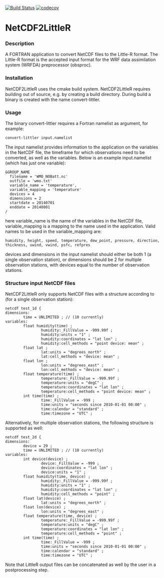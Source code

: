 [![Build Status](https://travis-ci.org/ERA-URBAN/netcdf2littler.svg?branch=master)](https://travis-ci.org/ERA-URBAN/netcdf2littler) [![codecov](https://codecov.io/gh/ERA-URBAN/netcdf2littler/branch/master/graph/badge.svg)](https://codecov.io/gh/ERA-URBAN/netcdf2littler)

# NetCDF2LittleR

### Description
A FORTRAN application to convert NetCDF files to the Little-R format. The Little-R format is the accepted input format for the WRF data assimilation system (WRFDA) preprocessor (obsproc).

### Installation
NetCDF2LittleR uses the cmake build system. NetCDF2LittleR requires building out of source, e.g. by creating a build directory. During build a binary is created with the name convert-littler.

### Usage
The binary convert-littler requires a Fortran namelist as argument, for example:
```
convert-littler input.namelist
```
The input namelist provides information to the application on the variables in the NetCDF file, the timeframe for which observations need to be converted, as well as the variables. Below is an example input.namelist (which has just one variable):
```
&GROUP_NAME
  filename = 'WMO_NOBatt.nc'
  outfile = 'wmo.txt'
  variable_name = 'temperature',
  variable_mapping = 'temperature'
  devices = 4
  dimensions = 2
  startdate = 20140701
  enddate = 20140801
/
```
here variable_name is the name of the variables in the NetCDF file, variable_mapping is a mapping to the name used in the application. Valid names to be used in the variable_mapping are:  
```
humidity, height, speed, temperature, dew_point, pressure, direction, thickness, uwind, vwind, psfc, refpres
```
devices and dimensions in the input namelist should either be both 1 (a single observation station), or dimensions should be 2 for multiple observation stations, with devices equal to the number of observation stations.

### Structure input NetCDF files
NetCDF2LittleR only supports NetCDF files with a structure according to (for a single observation station):
```
netcdf test_1d {
dimensions:
        time = UNLIMITED ; // (10 currently)
variables:
        float humidity(time) ;
                humidity:_FillValue = -999.99f ;
                humidity:units = "1" ;
                humidity:coordinates = "lat lon" ;
                humidity:cell_methods = "point device: mean" ;
        float lat ;
                lat:units = "degrees_north" ;
                lat:cell_methods = "device: mean" ;
        float lon ;
                lon:units = "degrees_east" ;
                lon:cell_methods = "device: mean" ;
        float temperature(time) ;
                temperature:_FillValue = -999.99f ;
                temperature:units = "degC" ;
                temperature:coordinates = "lat lon" ;
                temperature:cell_methods = "point device: mean" ;
        int time(time) ;
                time:_FillValue = -999 ;
                time:units = "seconds since 2010-01-01 00:00" ;
                time:calendar = "standard" ;
                time:timezone = "UTC" ;
```
Alternatively, for multiple observation stations, the following structure is supported as well:
```
netcdf test_2d {
dimensions:
        device = 29 ;
        time = UNLIMITED ; // (10 currently)
variables:
        int device(device) ;
                device:_FillValue = -999 ;
                device:coordinates = "lat lon" ;
                device:units = "1" ;
        float humidity(time, device) ;
                humidity:_FillValue = -999.99f ;
                humidity:units = "1" ;
                humidity:coordinates = "lat lon" ;
                humidity:cell_methods = "point" ;
        float lat(device) ;
                lat:units = "degrees_north" ;
        float lon(device) ;
                lon:units = "degrees_east" ;
        float temperature(time, device) ;
                temperature:_FillValue = -999.99f ;
                temperature:units = "degC" ;
                temperature:coordinates = "lat lon" ;
                temperature:cell_methods = "point" ;
        int time(time) ;
                time:_FillValue = -999 ;
                time:units = "seconds since 2010-01-01 00:00" ;
                time:calendar = "standard" ;
                time:timezone = "UTC" ;
```
Note that LittleR output files can be concatenated as well by the user in a postprocessing step.


